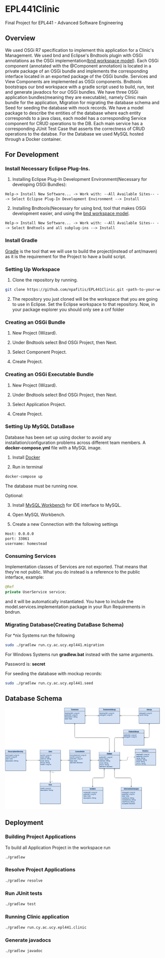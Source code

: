 
# EPL441Clinic

Final Project for EPL441 - Advanced Software Engineering

## Overview
We used OSGi R7 specification to implement this application for a Clinic's Management. We used bnd and Eclipse's Bndtools plugin with OSGi annotations as the OSGi implementation([bnd workspace model](https://bndtools.org/concepts.html)). Each OSGi component (annotated with the @Component annotation) is located in a private package of an OSGi bundle and implements the corresponding interface located in an exported package of the OSGi bundle.
Services and View Components are implemented as OSGi components. Bndtools bootstraps our bnd workspace with a gradle script used to build, run, test and generate javadocs for our OSGi bundles. We have three OSGi application bundles(meaning they are executable), namely Clinic main bundle for the application, Migration for migrating the database schema and Seed for seeding the database with mock records. We have a model package to describe the entities of the database where each entity corresponds to a java class, each model has a corresponding Service component for CRUD operations to the DB. Each main service has a corresponding JUnit Test Case that asserts the correctness of CRUD operations to the databse. For the Database we used MySQL hosted through a Docker container.

## For Development

### Install Necessary Eclipse Plug-Ins.
1. Installing Eclipse Plug-In Development Environment(Necessary for developing OSGi Bundles): 
```
Help-> Install New Software... -> Work with: --All Available Sites-- --> Select Eclipse Plug-In Development Environment --> Install
```
2. Installing Bndtools(Necessary for using bnd, tool that makes OSGi development easier, and using the [bnd workspace model](https://bndtools.org/concepts.html).
```
Help-> Install New Software... -> Work with: --All Available Sites-- --> Select Bndtools and all subplug-ins --> Install
```

### Install Gradle
[Gradle](https://gradle.org/) is the tool that we will use to build the project(instead of ant/maven) as it is the requirement for the Project to have a build script.


### Setting Up Workspace

1. Clone the repository by running.

```bash
git clone https://github.com/npafitis/EPL441Clinic.git <path-to-your-workspace-name>
```

2. The repository you just cloned will be the workspace that you are going to use in Eclipse. Set the Eclipse workspace to that repository. Now, in your package explorer you should only see a cnf folder

### Creating an OSGi Bundle

1. New Project (Wizard).

2. Under Bndtools select Bnd OSGi Project, then Next.

3. Select Component Project.

4. Create Project.

### Creating an OSGi Executable Bundle

1. New Project (Wizard).

2. Under Bndtools select Bnd OSGi Project, then Next.

3. Select Application Project.

4. Create Project.

### Setting Up MySQL DataBase

Database has been set up using docker to avoid any installation/configuration problems across different team members. A __docker-compose.yml__ file with a MySQL image.

1. Install [Docker](https://www.docker.com/)

2. Run in terminal

```bash
docker-compose up
```

The database must be running now.

Optional:

3.  Install [MySQL Workbench](https://www.mysql.com/products/workbench/) for IDE interface to MySQL.

4. Open MySQL Workbench.

5. Create a new Connection with the following settings

```
Host: 0.0.0.0
port: 33061
username: homestead
```

### Consuming Services
Implementation classes of Services are not exported. That means that they're not public.
What you do instead is a reference to the public interface, example:
```java
@Ref
private UserService service;
```
and it will be automatically instantiated.
You have to include the model.services.implementation package in your Run Requirements in bndrun.

### Migrating Database(Creating DataBase Schema)
For *nix Systems run the following
```bash
sudo ./gradlew run.cy.ac.ucy.epl441.migration
```

For Windows Systems run __gradlew.bat__ instead with the same arguments.

Password is: __secret__

For seeding the database with mockup records:
```bash
sudo ./gradlew run.cy.ac.ucy.epl441.seed
```

## Database Schema

![Schema](./EPL441ERD.png)

## Deployment


### Building Project Applications
To build all Application Project in the workspace run

```bash
./gradlew
```

### Resolve Project Applications
```bash
./gradlew resolve
```

### Run JUnit tests
```bash
./gradlew test
```

### Running Clinic application
```bash
./gradlew run.cy.ac.ucy.epl441.clinic
```

### Generate javadocs
```bash
./gradlew javadoc
```
